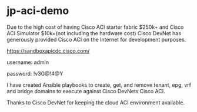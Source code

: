 # jp-aci-demo
Due to the high cost of having Cisco ACI starter fabric $250k+ and Cisco ACI Simulator $10k+(not including the hardware cost)
Cisco DevNet has generously provided Cisco ACI on the Internet for development purposes.

https://sandboxapicdc.cisco.com/

username: admin

password: !v3G@!4@Y

I have created Ansible playbooks to create, get, and remove tenant, epg, vrf and bridge domains to execute
against Cisco DevNets Cisco ACI.

Thanks to Cisco DevNet for keeping the cloud ACI environment available.
